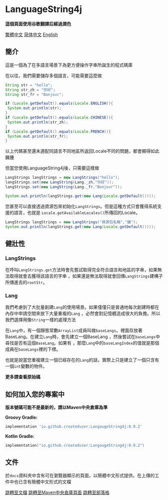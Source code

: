 # LanguageString4j
**這個頁面使用谷歌翻譯后經過潤色**

[繁體中文](README_zh.md) [简体中文](README_zh_cn.md) [English](README.md)
## 簡介
<p>這是一個為了在多語言場景下為更方便操作字串所誕生的程式碼庫</p>
在以往，我們需要儲存多個語言，可能需要這麼做

```java
String str = "hello";
String str_zh = "你好";
String str_fr = "Bonjour";

if (Locale.getDefault().equals(Locale.ENGLISH)){
 System.out.println(str);
}
if (Locale.getDefault().equals(Locale.CHINESE)){
 System.out.println(str_zh);
}
if (Locale.getDefault().equals(Locale.FRENCH)){
 System.out.println(str_fr);
}
```
以上代碼甚至還未適配同語言不同地區所返回Locale不同的問題，都會顯得如此臃腫

但當您使用LanguageString4j後，只需要這樣做
```java
LangStrings langStrings = new LangStrings("hello");
langStrings.set(new LangString(Lang._zh,"你好"));
langStrings.set(new LangString(Lang._fr,"Bonjour"));

System.out.println(langStrings.get(new Lang(Locale.getDefault())));
```
您甚至可以直接透過資源包來初始化`LangStrings`。但是這種方式只會獲得系統支援的語言，也就是
`Locale.getAvailableLocales()`所傳回的Locale。
```java
LangStrings langStrings = new LangStrings("資源包名稱","鍵");
System.out.println(langStrings.get(new Lang(Locale.getDefault())));
```
## 健壯性
### LangStrings
在呼叫`LangStrings.get`方法時會先嘗試取得完全符合語言和地區的字串，如果無法取得就會去獲得該語言的字串
，如果還是無法取得就會回傳`LangStrings`建構子所傳進去的`rootStr`。

### Lang

我們考慮到了大批量創建`Lang`的使用場景。如果僅僅只是普通地每次創建時都在內存中申請空間來放下大量重複的`Lang`
，必然會對記憶體造成很大的負擔。所以我們選擇用像`String`一樣的處理方法

在`Lang`中，有一個靜態常數`ArrayList`成員叫做`baseLangs`。裡面存放著BaseLang。在建立`Lang`時，會先建立一個BaseLang
，然後嘗試在`baseLangs`中尋找是否有這個`BaseLang`。如果有
，那麼`Lang`中的`baseLangIndex`的值就是那個成員在`baseLangs`裡的下標。

也就是說當您重複建立一個已經存在的`Lang`的話，實際上只是建立了一個只含有一個`int`變數的物件。

**更多請查看原始碼**

## 如何加入您的專案中
**版本號碼可能不是最新的，請以Maven中央倉庫為準**

**Groovy Gradle:**
```groovy
implementation 'io.github.createduser:LangaugeString4j:0.9.2'
```

**Kotlin Gradle:**
```kotlin
implementation("io.github.createduser:LangaugeString4j:0.9.2")
```
## 文件
於`docs`資料夾中含有可在瀏覽器顯示的頁面，以簡體中文形式提供。在上傳的工件中也已含有簡體中文形式的文檔

[跳轉至文檔](docs/index.html)
[跳轉至Maven中央倉庫頁面](https://central.sonatype.com/artifact/io.github.createduser/LangaugeString4j/overview)
[跳轉至部落格](https://userrrrr.cn/)